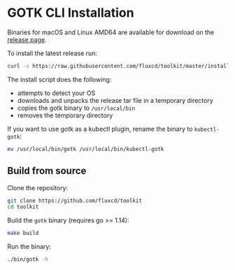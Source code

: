 # GOTK CLI Installation

Binaries for macOS and Linux AMD64 are available for download on the 
[release page](https://github.com/fluxcd/toolkit/releases).

To install the latest release run:

```bash
curl -s https://raw.githubusercontent.com/fluxcd/toolkit/master/install/gotk.sh | sudo bash
```

The install script does the following:
* attempts to detect your OS
* downloads and unpacks the release tar file in a temporary directory
* copies the gotk binary to `/usr/local/bin`
* removes the temporary directory

If you want to use gotk as a kubectl plugin, rename the binary to `kubectl-gotk`:

```sh
mv /usr/local/bin/gotk /usr/local/bin/kubectl-gotk
```

## Build from source

Clone the repository:

```bash
git clone https://github.com/fluxcd/toolkit
cd toolkit
```

Build the `gotk` binary (requires go >= 1.14):

```bash
make build
```

Run the binary:

```bash
./bin/gotk -h
```

